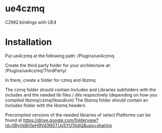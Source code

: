 # ue4czmq
CZMQ bindings with UE4

# Installation

Put ue4czmq at the following path:
<Your projects>/Plugins/ue4czmq

Create the third party folder for your architecture at:
<Your projects>/Plugins/ue4czmq/ThirdParty/<Architecture>

In there, create a folder for czmq and libzmq

The czmq folder should contain Includes and Libraries subfolders with the includes and the needed lib files / dlls respectively (depending on how you compiled libzmq/czmq/libsodium)
The libzmq folder should contain an Includes folder with the libzmq headers

Precompiled versions of the needed libraries of select Platforms can be found at https://drive.google.com/folderview?id=0ByVeBij1wH9Vd3NSTUx5YU1XdjQ&usp=sharing